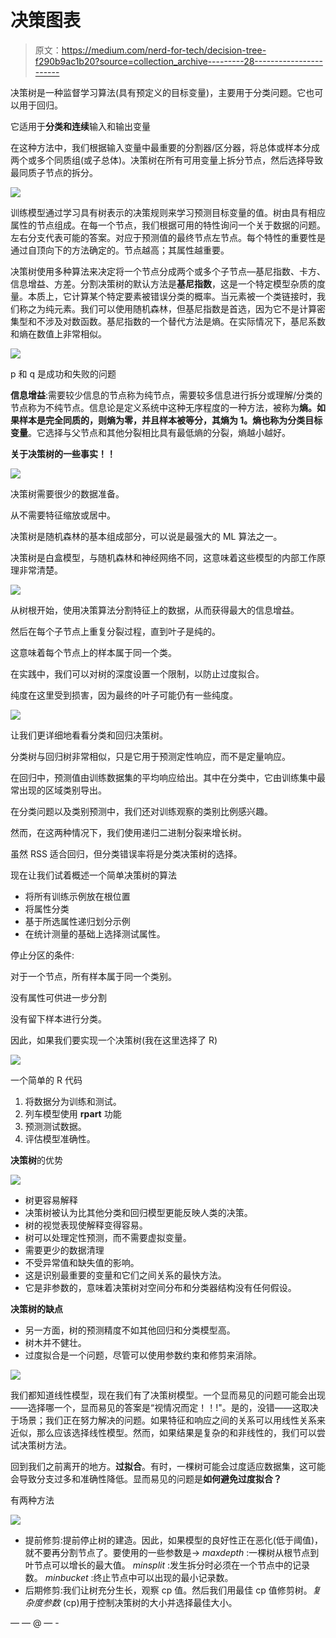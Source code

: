# 决策图表

> 原文：<https://medium.com/nerd-for-tech/decision-tree-f290b9ac1b20?source=collection_archive---------28----------------------->

决策树是一种监督学习算法(具有预定义的目标变量)，主要用于分类问题。它也可以用于回归。

它适用于**分类和连续**输入和输出变量

在这种方法中，我们根据输入变量中最重要的分割器/区分器，将总体或样本分成两个或多个同质组(或子总体)。决策树在所有可用变量上拆分节点，然后选择导致最同质子节点的拆分。

![](img/c6edcdb70922358d7a01a1ed17e72cb1.png)

训练模型通过学习具有树表示的决策规则来学习预测目标变量的值。树由具有相应属性的节点组成。在每一个节点，我们根据可用的特性询问一个关于数据的问题。左右分支代表可能的答案。对应于预测值的最终节点左节点。每个特性的重要性是通过自顶向下的方法确定的。节点越高；其属性越重要。

决策树使用多种算法来决定将一个节点分成两个或多个子节点—基尼指数、卡方、信息增益、方差。分割决策树的默认方法是**基尼指数**，这是一个特定模型杂质的度量。本质上，它计算某个特定要素被错误分类的概率。当元素被一个类链接时，我们称之为纯元素。我们可以使用随机森林，但基尼指数是首选，因为它不是计算密集型和不涉及对数函数。基尼指数的一个替代方法是熵。在实际情况下，基尼系数和熵在数值上非常相似。

![](img/d96df0fc249c51280017e44ceaf4be85.png)

p 和 q 是成功和失败的问题

**信息增益**:需要较少信息的节点称为纯节点，需要较多信息进行拆分或理解/分类的节点称为不纯节点。信息论是定义系统中这种无序程度的一种方法，被称为**熵。**如果样本是完全同质的，则熵为零，并且样本被等分，其熵为 1。熵也称为**分类目标变量**。它选择与父节点和其他分裂相比具有最低熵的分裂，熵越小越好。

**关于决策树的一些事实！！**

![](img/45cba99567354e62c8423711f52cb9b5.png)

决策树需要很少的数据准备。

从不需要特征缩放或居中。

决策树是随机森林的基本组成部分，可以说是最强大的 ML 算法之一。

决策树是白盒模型，与随机森林和神经网络不同，这意味着这些模型的内部工作原理非常清楚。

![](img/2966a9d9d737615b7e3e49093d797170.png)

从树根开始，使用决策算法分割特征上的数据，从而获得最大的信息增益。

然后在每个子节点上重复分裂过程，直到叶子是纯的。

这意味着每个节点上的样本属于同一个类。

在实践中，我们可以对树的深度设置一个限制，以防止过度拟合。

纯度在这里受到损害，因为最终的叶子可能仍有一些纯度。

![](img/eefe2a197d8011b9969c013de139c4df.png)

让我们更详细地看看分类和回归决策树。

分类树与回归树非常相似，只是它用于预测定性响应，而不是定量响应。

在回归中，预测值由训练数据集的平均响应给出。其中在分类中，它由训练集中最常出现的区域类别导出。

在分类问题以及类别预测中，我们还对训练观察的类别比例感兴趣。

然而，在这两种情况下，我们使用递归二进制分裂来增长树。

虽然 RSS 适合回归，但分类错误率将是分类决策树的选择。

现在让我们试着概述一个简单决策树的算法

*   将所有训练示例放在根位置
*   将属性分类
*   基于所选属性递归划分示例
*   在统计测量的基础上选择测试属性。

停止分区的条件:

对于一个节点，所有样本属于同一个类别。

没有属性可供进一步分割

没有留下样本进行分类。

因此，如果我们要实现一个决策树(我在这里选择了 R)

![](img/6c9ce0cda57dc325ea2e8676fd9b4f9e.png)

一个简单的 R 代码

1.  将数据分为训练和测试。
2.  列车模型使用 **rpart** 功能
3.  预测测试数据。
4.  评估模型准确性。

**决策树**的优势

![](img/e6bdeaf4a11c774074edd5d18546ac5f.png)

*   树更容易解释
*   决策树被认为比其他分类和回归模型更能反映人类的决策。
*   树的视觉表现使解释变得容易。
*   树可以处理定性预测，而不需要虚拟变量。
*   需要更少的数据清理
*   不受异常值和缺失值的影响。
*   这是识别最重要的变量和它们之间关系的最快方法。
*   它是非参数的，意味着决策树对空间分布和分类器结构没有任何假设。

**决策树的缺点**

*   另一方面，树的预测精度不如其他回归和分类模型高。
*   树木并不健壮。
*   过度拟合是一个问题，尽管可以使用参数约束和修剪来消除。

![](img/9361f9454e1ff15ae4ef76040a34029d.png)

我们都知道线性模型，现在我们有了决策树模型。一个显而易见的问题可能会出现——选择哪一个，显而易见的答案是“视情况而定！！!"。是的，没错——这取决于场景；我们正在努力解决的问题。如果特征和响应之间的关系可以用线性关系来近似，那么应该选择线性模型。然而，如果结果是复杂的和非线性的，我们可以尝试决策树方法。

回到我们之前离开的地方。**过拟合**。有时，一棵树可能会过度适应数据集，这可能会导致分支过多和准确性降低。显而易见的问题是**如何避免过度拟合？**

有两种方法

![](img/79467df06e6a2b43d877c1abe220ae8b.png)

*   提前修剪:提前停止树的建造。因此，如果模型的良好性正在恶化(低于阈值)，就不要再分割节点了。要使用的一些参数是-> *maxdepth* :一棵树从根节点到叶节点可以增长的最大值。 *minsplit* :发生拆分时必须在一个节点中的记录数。 *minbucket* :终止节点中可以出现的最小记录数。
*   后期修剪:我们让树充分生长，观察 cp 值。然后我们用最佳 cp 值修剪树。*复杂度参数* (cp)用于控制决策树的大小并选择最佳大小。

— — @ — -